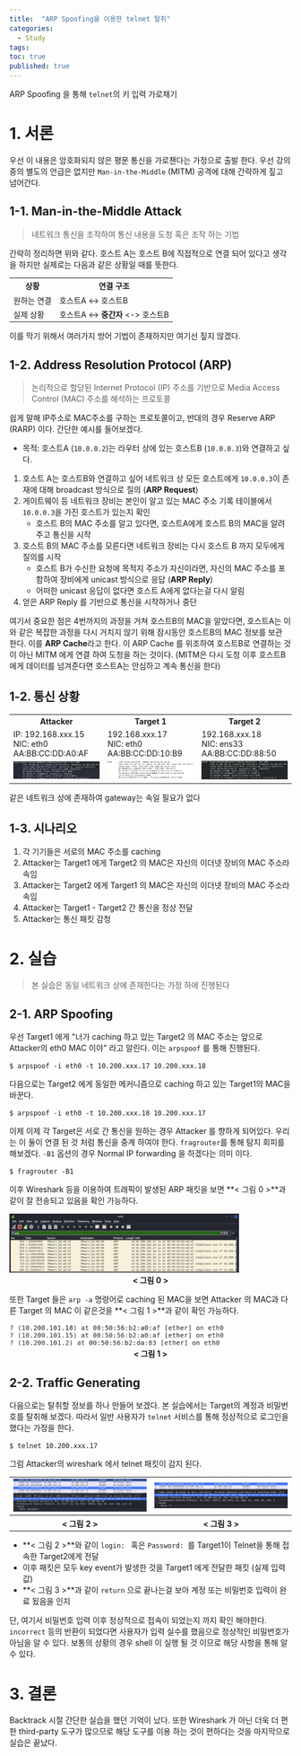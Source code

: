 ```yaml
---
title:  "ARP Spoofing을 이용한 telnet 탈취"
categories:
  - Study
tags:
toc: true
published: true
---
```


ARP Spoofing 을 통해 `telnet`의 키 입력 가로채기

# 1. 서론

 우선 이 내용은 암호화되지 않은 평문 통신을 가로챈다는 가정으로 출발 한다. 우선 강의 중의 별도의 언급은 없지만 `Man-in-the-Middle` (MITM) 공격에 대해 간략하게 짚고 넘어간다.

## 1-1. Man-in-the-Middle Attack

> 네트워크 통신을 조작하여 통신 내용을 도청 혹은 조작 하는 기법

 간략히 정리하면 위와 같다. 호스트 A는 호스트 B에 직접적으로 연결 되어 있다고 생각을 하지만 실제로는 다음과 같은 상황일 때를 뜻한다.

<table>
  <tr>
    <th>상황</th>
    <th>연결 구조</th>
  </tr>
  <tr>
    <td>원하는 연결</td>
    <td>호스트A &lt-&gt 호스트B</td>
  </tr>
  <tr>
    <td>실제 상황</td>
    <td>호스트A &lt-&gt <b>중간자</b> &lt-&gt 호스트B</td>
  </tr>
</table>

이를 막기 위해서 여러가지 방어 기법이 존재하지만 여기선 짚지 않겠다.

## 1-2. Address Resolution Protocol (ARP)

> 논리적으로 할당된 Internet Protocol (IP) 주소를 기반으로 Media Access Control (MAC) 주소를 해석하는 프로토콜

쉽게 말해 IP주소로 MAC주소를 구하는 프로토콜이고, 반대의 경우 Reserve ARP (RARP) 이다. 간단한 예시를 들어보겠다. 

- 목적: 호스트A (`10.0.0.2`)는 라우터 상에 있는 호스트B (`10.0.0.3`)와 연결하고 싶다.

1. 호스트 A는 호스트B와 연결하고 싶어 네트워크 상 모든 호스트에게 `10.0.0.3`이 존재에 대해 broadcast 방식으로 질의 (**ARP Request**)
2. 게이트웨이 등 네트워크 장비는 본인이 알고 있는 MAC 주소 기록 테이블에서 `10.0.0.3`을 가진 호스트가 있는지 확인
   - 호스트 B의 MAC 주소를 알고 있다면, 호스트A에게 호스트 B의 MAC을 알려주고 통신을 시작
3. 호스트 B의 MAC 주소를 모른다면 네트워크 장비는 다시 호스트 B 까지 모두에게 질의를 시작
   - 호스트 B가 수신한 요청에 목적지 주소가 자신이라면, 자신의 MAC 주소를 포함하여 장비에게 unicast 방식으로 응답 (**ARP Reply**)
   - 어떠한 unicast 응답이 없다면 호스트 A에게 없다는걸 다시 알림
4. 얻은 ARP Reply 를 기반으로 통신을 시작하거나 중단

 여기서 중요한 점은 4번까지의 과정을 거쳐 호스트B의 MAC을 알았다면, 호스트A는 이와 같은 복잡한 과정을 다시 거치지 않기 위해 잠시동안 호스트B의 MAC 정보를 보관 한다. 이를 **ARP Cache**라고 한다. 이 ARP Cache 를 위조하여 호스트B로 연결하는 것이 아닌 MITM 에게 연결 하여 도청을 하는 것이다. (MITM은 다시 도청 이후 호스트B에게 데이터를 넘겨준다면 호스트A는 안심하고 계속 통신을 한다)

## 1-2. 통신 상황

<table>
	<tbody>
		<tr>
			<th>Attacker</th>
			<th>Target 1</th>
			<th>Target 2</th>
		</tr>
		<tr>
			<td>IP: 192.168.xxx.15<br>NIC: eth0<br>AA:BB:CC:DD:A0:AF</td>
			<td>192.168.xxx.17<br>NIC: eth0<br>AA:BB:CC:DD:10:B9</td>
			<td>192.168.xxx.18<br>NIC: ens33<br>AA:BB:CC:DD:88:50</td>
		</tr>
    <tr>
      <td><img src="/assets/2023-03-27-Telnet-arp-spoofing/0.png"/></td>
      <td><img src="/assets/2023-03-27-Telnet-arp-spoofing/1.png"/></td>
      <td><img src="/assets/2023-03-27-Telnet-arp-spoofing/2.png"/></td>
    </tr>
	</tbody>
</table>


 같은 네트워크 상에 존재하여 gateway는 속일 필요가 없다

## 1-3. 시나리오

1. 각 기기들은 서로의 MAC 주소를 caching
2. Attacker는 Target1 에게 Target2 의 MAC은 자신의 이더넷 장비의 MAC 주소라 속임
3. Attacker는 Target2 에게 Target1 의 MAC은 자신의 이더넷 장비의 MAC 주소라 속임
4. Attacker는 Target1 - Target2 간 통신을 정상 전달
5. Attacker는 통신 패킷 감청

# 2. 실습

> 본 실습은 동일 네트워크 상에 존재한다는 가정 하에 진행된다

## 2-1. ARP Spoofing

 우선 Target1 에게 "너가 caching 하고 있는 Target2 의 MAC 주소는 앞으로 Attacker의 eth0 MAC 이야" 라고 알린다. 이는 `arpspoof` 를 통해 진행된다.

```shell
$ arpspoof -i eth0 -t 10.200.xxx.17 10.200.xxx.18
```

 다음으로는 Target2 에게 동일한 메커니즘으로 caching 하고 있는 Target1의 MAC을 바꾼다.

```shell
$ arpspoof -i eth0 -t 10.200.xxx.18 10.200.xxx.17
```

 이제 이제 각 Target은 서로 간 통신을 원하는 경우 Attacker 를 향하게 되어있다. 우리는 이 둘이 연결 된 것 처럼 통신을 중계 하여야 한다. `fragrouter`를 통해 탐지 회피를 해보겠다. `-B1` 옵션의 경우 Normal IP forwarding 을 하겠다는 의미 이다.

```shell
$ fragrouter -B1
```

 이후 Wireshark 등을 이용하여 트래픽이 발생된 ARP 패킷을 보면 **< 그림 0 >**과 같이 잘 전송되고 있음을 확인 가능하다.

<img src="/assets/2023-03-27-Telnet-arp-spoofing/3.png" style="zoom:40%;" />

<center><b>< 그림 0 ></b></center>

 또한 Target 들은 `arp -a` 명령어로 caching 된 MAC을 보면 Attacker 의 MAC과 다른 Target 의 MAC 이 같은것을 **< 그림 1 >**과 같이 확인 가능하다.

<img src="/assets/2023-03-27-Telnet-arp-spoofing/4.png" style="zoom:40%;" />

<center><b>< 그림 1 ></b></center>

## 2-2. Traffic Generating

 다음으로는 탈취할 정보를 하나 만들어 보겠다. 본 실습에서는 Target의 계정과 비밀번호를 탈취해 보겠다. 따라서 일반 사용자가 `telnet` 서비스를 통해 정상적으로 로그인을 했다는 가정을 한다.

```shell
$ telnet 10.200.xxx.17
```

 그럼 Attacker의 wireshark 에서 telnet 패킷이 감지 된다.

<table>
  <tr>
    <td><img src="/assets/2023-03-27-Telnet-arp-spoofing/5.png" style="zoom:45%;"></td>
    <td><img src="/assets/2023-03-27-Telnet-arp-spoofing/6.png" style="zoom:45%;"></td>
  </tr>
  <tr>
    <th><center>< 그림 2 ></center></th>
    <th><center>< 그림 3 ></center></th>
  </tr>
</table>

- **< 그림 2 >**와 같이 `login: ` 혹은  `Password: `를 Target1이 Telnet을 통해 접속한 Target2에게 전달
- 이후 패킷은 모두 key event가 발생한 것을 Target1 에게 전달한 패킷 (실제 입력 값)
- **< 그림 3 >**과 같이 `return` 으로 끝나는걸 보아 계정 또는 비밀번호 입력이 완료 됬음을 인지

 단, 여기서 비밀번호 입력 이후 정상적으로 접속이 되었는지 까지 확인 해야한다. `incorrect` 등의 반환이 되었다면 사용자가 입력 실수를 했음으로 정상적인 비밀번호가 아님을 알 수 있다. 보통의 상황의 경우 shell 이 실행 될 것 이므로 해당 사항을 통해 알 수 있다.

# 3. 결론

 Backtrack 시절 간단한 실습을 했던 기억이 났다. 또한 Wireshark 가 아닌 더욱 더 편한 third-party 도구가 많으므로 해당 도구를 이용 하는 것이 편하다는 것을 마지막으로 실습은 끝났다.
